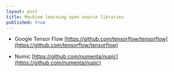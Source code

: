 ```yaml
---
layout: post
title: Machine learning open source libraries
published: true
---
```



* Google Tensor Flow
[https://github.com/tensorflow/tensorflow](https://github.com/tensorflow/tensorflow)

* Numic
[https://github.com/numenta/nupic](https://github.com/numenta/nupic)
